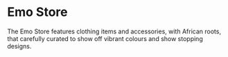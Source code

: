 # Emo Store

The Emo Store features clothing items and accessories, with African roots, that carefully curated to show off vibrant colours and show stopping designs.

